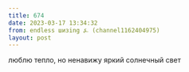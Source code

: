 ```yaml
---
title: 674
date: 2023-03-17 13:34:32
from: endless шизing ⍼ (channel1162404975)
layout: post
---
```


люблю тепло, но ненавижу яркий солнечный свет
